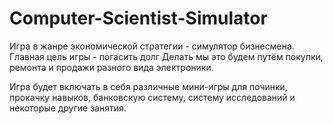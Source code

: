 # Computer-Scientist-Simulator

Игра в жанре экономической стратегии - симулятор бизнесмена.
Главная цель игры - погасить долг
Делать мы это будем путём покупки, ремонта и продажи разного вида электроники.

Игра будет включать в себя различные мини-игры для починки,
прокачку навыков, банковскую систему, систему исследований и некоторые другие занятия.



